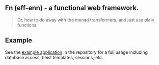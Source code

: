 ## Fn (eff-enn) - a functional web framework.

> Or, how to do away with the monad transformers, and just use plain
> functions.

## Example

See the [example application](https://github.com/positiondev/fn/tree/master/example)
in the repository for a full usage including database access, heist
templates, sessions, etc.
